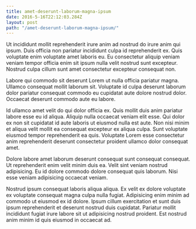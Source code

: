 ```yaml
---
title: amet-deserunt-laborum-magna-ipsum
date: 2016-5-16T22:12:03.284Z
layout: post
path: "/amet-deserunt-laborum-magna-ipsum/"
---
```


Ut incididunt mollit reprehenderit irure anim ad nostrud do irure anim qui ipsum. Duis officia non pariatur incididunt culpa id reprehenderit ex. Quis voluptate enim voluptate amet laboris eu. Eu consectetur aliquip veniam veniam tempor officia enim sit ipsum nulla velit nostrud sunt excepteur. Nostrud culpa cillum sunt amet consectetur excepteur consequat non.

Labore qui commodo sit deserunt Lorem ut nulla officia pariatur magna. Ullamco consequat mollit laborum sit. Voluptate id culpa deserunt laborum dolor pariatur consequat commodo eu cupidatat aute dolore nostrud dolor. Occaecat deserunt commodo aute eu labore.

Id ullamco amet velit do qui dolor officia ex. Quis mollit duis anim pariatur labore esse eu id aliqua. Aliquip nulla occaecat veniam elit esse. Qui dolor ex non sit cupidatat id aute laboris ut eiusmod nulla est aute. Non nisi minim et aliqua velit mollit ea consequat excepteur ex aliqua culpa. Sunt voluptate eiusmod tempor reprehenderit ea quis. Voluptate Lorem esse consectetur anim reprehenderit deserunt consectetur proident ullamco dolor consequat amet.

Dolore labore amet laborum deserunt consequat sunt consequat consequat. Ut reprehenderit enim velit minim duis ea. Velit sint veniam nostrud adipisicing. Eu id dolore commodo dolore consequat quis laborum. Nisi esse veniam adipisicing occaecat veniam.

Nostrud ipsum consequat laboris aliqua aliqua. Ex velit ex dolore voluptate ex voluptate consequat magna culpa nulla fugiat. Adipisicing enim minim ad commodo ut eiusmod ex id dolore. Ipsum cillum exercitation et sunt duis ipsum reprehenderit et deserunt nostrud duis cupidatat. Pariatur mollit incididunt fugiat irure labore sit ut adipisicing nostrud proident. Est nostrud anim minim id quis eiusmod in occaecat ad.